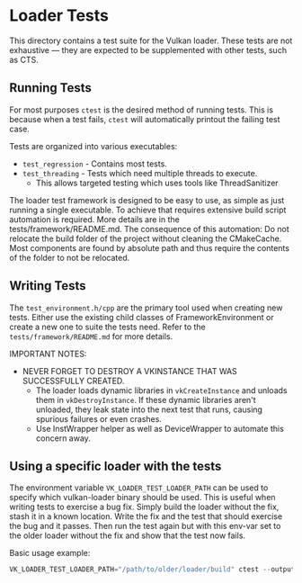 
# Loader Tests

This directory contains a test suite for the Vulkan loader.
These tests are not exhaustive &mdash; they are expected to be supplemented with other tests, such as CTS.


## Running Tests

For most purposes `ctest` is the desired method of running tests.
This is because when a test fails, `ctest` will automatically printout the failing test case.

Tests are organized into various executables:
 * `test_regression` - Contains most tests.
 * `test_threading` - Tests which need multiple threads to execute.
   * This allows targeted testing which uses tools like ThreadSanitizer

The loader test framework is designed to be easy to use, as simple as just running a single executable. To achieve that requires extensive build script
automation is required. More details are in the tests/framework/README.md.
The consequence of this automation: Do not relocate the build folder of the project without cleaning the CMakeCache. Most components are found by absolute
path and thus require the contents of the folder to not be relocated.

## Writing Tests

The `test_environment.h/cpp` are the primary tool used when creating new tests. Either use the existing child classes of FrameworkEnvironment or create a new one
to suite the tests need. Refer to the `tests/framework/README.md` for more details.

IMPORTANT NOTES:
 * NEVER FORGET TO DESTROY A VKINSTANCE THAT WAS SUCCESSFULLY CREATED.
   * The loader loads dynamic libraries in `vkCreateInstance` and unloads them in `vkDestroyInstance`. If these dynamic libraries aren't unloaded, they leak state
   into the next test that runs, causing spurious failures or even crashes.
   * Use InstWrapper helper as well as DeviceWrapper to automate this concern away.

## Using a specific loader with the tests

The environment variable `VK_LOADER_TEST_LOADER_PATH` can be used to specify which vulkan-loader binary should be used. This is useful when writing tests to exercise
a bug fix. Simply build the loader without the fix, stash it in a known location. Write the fix and the test that should exercise the bug and it passes. Then run the
test again but with this env-var set to the older loader without the fix and show that the test now fails.

Basic usage example:
```c
VK_LOADER_TEST_LOADER_PATH="/path/to/older/loader/build" ctest --output-on-failure
```